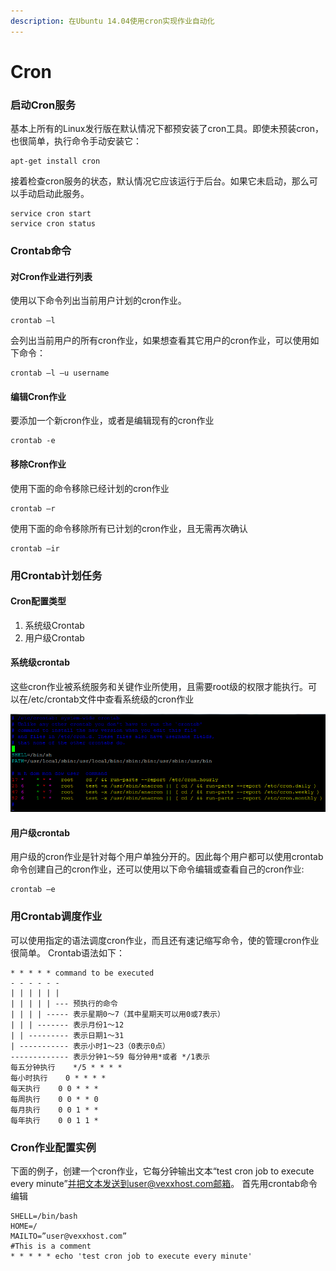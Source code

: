 ```yaml
---
description: 在Ubuntu 14.04使用cron实现作业自动化
---
```


# Cron

### 启动Cron服务 <a id="&#x4E00;&#x542F;&#x52A8;cron&#x670D;&#x52A1;"></a>

基本上所有的Linux发行版在默认情况下都预安装了cron工具。即使未预装cron，也很简单，执行命令手动安装它：

```text
apt-get install cron
```

接着检查cron服务的状态，默认情况它应该运行于后台。如果它未启动，那么可以手动启动此服务。

```text
service cron start
service cron status
```

### Crontab命令 <a id="&#x4E09;crontab&#x547D;&#x4EE4;&#x7684;&#x7528;&#x6CD5;"></a>

#### 对Cron作业进行列表 <a id="1&#x5BF9;cron&#x4F5C;&#x4E1A;&#x8FDB;&#x884C;&#x5217;&#x8868;"></a>

使用以下命令列出当前用户计划的cron作业。

```text
crontab –l
```

会列出当前用户的所有cron作业，如果想查看其它用户的cron作业，可以使用如下命令：

```text
crontab –l –u username
```

#### 编辑Cron作业 <a id="2&#x7F16;&#x8F91;cron&#x4F5C;&#x4E1A;"></a>

要添加一个新cron作业，或者是编辑现有的cron作业

```text
crontab -e
```

#### 移除Cron作业 <a id="3&#x79FB;&#x9664;cron&#x4F5C;&#x4E1A;"></a>

使用下面的命令移除已经计划的cron作业

```text
crontab –r
```

使用下面的命令移除所有已计划的cron作业，且无需再次确认

```text
crontab –ir
```

### 用Crontab计划任务 <a id="&#x56DB;&#x7528;crontab&#x8BA1;&#x5212;&#x4EFB;&#x52A1;"></a>

#### Cron配置类型 <a id="1cron&#x914D;&#x7F6E;&#x7C7B;&#x578B;"></a>

1. 系统级Crontab
2. 用户级Crontab

#### 系统级crontab

这些cron作业被系统服务和关键作业所使用，且需要root级的权限才能执行。可以在/etc/crontab文件中查看系统级的cron作业

![](../../.gitbook/assets/image%20%2816%29.png)

#### 用户级crontab

用户级的cron作业是针对每个用户单独分开的。因此每个用户都可以使用crontab命令创建自己的cron作业，还可以使用以下命令编辑或查看自己的cron作业:

```text
crontab –e
```

### 用Crontab调度作业 

可以使用指定的语法调度cron作业，而且还有速记缩写命令，使的管理cron作业很简单。 Crontab语法如下：

```text
* * * * * command to be executed
- - - - - -
| | | | | |
| | | | | --- 预执行的命令
| | | | ----- 表示星期0～7（其中星期天可以用0或7表示）
| | | ------- 表示月份1～12
| | --------- 表示日期1～31
| ----------- 表示小时1～23（0表示0点）
------------- 表示分钟1～59 每分钟用*或者 */1表示
每五分钟执行    */5 * * * *
每小时执行    0 * * * *
每天执行    0 0 * * *
每周执行    0 0 * * 0
每月执行    0 0 1 * *
每年执行    0 0 1 1 *
```

### Cron作业配置实例 <a id="&#x516D;&#x65B0;cron&#x4F5C;&#x4E1A;&#x914D;&#x7F6E;&#x5B9E;&#x4F8B;"></a>

下面的例子，创建一个cron作业，它每分钟输出文本“test cron job to execute every minute”并把文本发送到user@vexxhost.com邮箱。 首先用crontab命令编辑

```text
SHELL=/bin/bash
HOME=/
MAILTO=”user@vexxhost.com”
#This is a comment
* * * * * echo 'test cron job to execute every minute'
```





